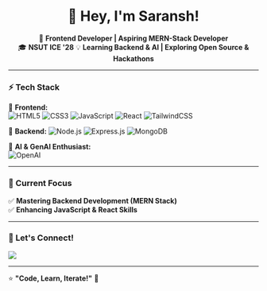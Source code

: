 <h1 align="center">👋 Hey, I'm Saransh!</h1>

<p align="center">
  🚀 <strong>Frontend Developer | Aspiring MERN-Stack Developer</strong> <br>
  🎓 <strong>NSUT ICE '28</strong> 
  💡 <strong>Learning Backend & AI | Exploring Open Source & Hackathons</strong>
</p>

---

### ⚡ Tech Stack  
🔹 **Frontend:**  
![HTML5](https://img.shields.io/badge/HTML5-E34F26?style=flat&logo=html5&logoColor=white)  ![CSS3](https://img.shields.io/badge/CSS3-1572B6?style=flat&logo=css3&logoColor=white)  ![JavaScript](https://img.shields.io/badge/JavaScript-F7DF1E?style=flat&logo=javascript&logoColor=black)  ![React](https://img.shields.io/badge/React-61DAFB?style=flat&logo=react&logoColor=black)  ![TailwindCSS](https://img.shields.io/badge/TailwindCSS-06B6D4?style=flat&logo=tailwindcss&logoColor=white)  

🔹 **Backend:**  ![Node.js](https://img.shields.io/badge/Node.js-339933?style=flat&logo=nodedotjs&logoColor=white)  ![Express.js](https://img.shields.io/badge/Express.js-000000?style=flat&logo=express&logoColor=white)  ![MongoDB](https://img.shields.io/badge/MongoDB-47A248?style=flat&logo=mongodb&logoColor=white)  

🔹 **AI & GenAI Enthusiast:**  
![OpenAI](https://img.shields.io/badge/OpenAI-412991?style=flat&logo=openai&logoColor=white)

---

### 📌 Current Focus   
✅ **Mastering Backend Development (MERN Stack)**  
✅ **Enhancing JavaScript & React Skills**  

---

### 🌱 Let's Connect!  
<p align="left">
  <a href="https://www.linkedin.com/in/saransh-b3729022b/" target="_blank">
    <img src="https://img.shields.io/badge/LinkedIn-0A66C2?style=for-the-badge&logo=linkedin&logoColor=white">
  </a>
</p>

---

⭐ **"Code, Learn, Iterate!"** 🚀  

